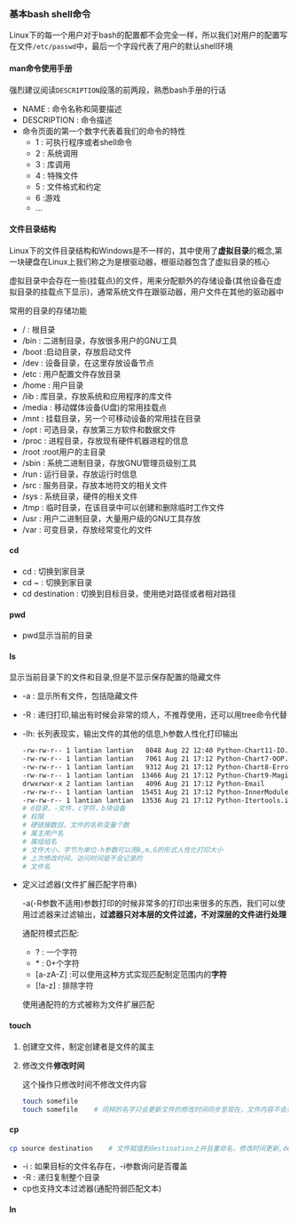 ### 基本bash shell命令

Linux下的每一个用户对于bash的配置都不会完全一样，所以我们对用户的配置写在文件`/etc/passwd`中，最后一个字段代表了用户的默认shell环境

#### man命令使用手册

强烈建议阅读`DESCRIPTION`段落的前两段，熟悉bash手册的行话

* NAME : 命令名称和简要描述
* DESCRIPTION : 命令描述
* 命令页面的第一个数字代表着我们的命令的特性
  * 1 : 可执行程序或者shell命令
  * 2 : 系统调用
  * 3 : 库调用
  * 4 : 特殊文件
  * 5 : 文件格式和约定
  * 6 :游戏
  * ...

#### 文件目录结构

Linux下的文件目录结构和Windows是不一样的，其中使用了**虚拟目录**的概念,第一块硬盘在Linux上我们称之为是根驱动器，根驱动器包含了虚拟目录的核心

虚拟目录中会存在一些(挂载点)的文件，用来分配额外的存储设备(其他设备在虚拟目录的挂载点下显示)，通常系统文件在跟驱动器，用户文件在其他的驱动器中

常用的目录的存储功能

* / : 根目录
* /bin : 二进制目录，存放很多用户的GNU工具
* /boot :启动目录，存放启动文件 
* /dev : 设备目录，在这里存放设备节点
* /etc : 用户配置文件存放目录
* /home : 用户目录
* /lib : 库目录，存放系统和应用程序的库文件
* /media : 移动媒体设备(U盘)的常用挂载点
* /mnt : 挂载目录，另一个可移动设备的常用挂在目录
* /opt : 可选目录，存放第三方软件和数据文件
* /proc : 进程目录，存放现有硬件机器进程的信息
* /root :root用户的主目录 
* /sbin : 系统二进制目录，存放GNU管理员级别工具
* /run : 运行目录，存放运行时信息
* /src : 服务目录，存放本地符文的相关文件
* /sys : 系统目录，硬件的相关文件
* /tmp : 临时目录，在该目录中可以创建和删除临时工作文件
* /usr : 用户二进制目录，大量用户级的GNU工具存放
* /var : 可变目录，存放经常变化的文件

#### cd

* cd   :  切换到家目录
* cd ~ : 切换到家目录
* cd destination : 切换到目标目录，使用绝对路径或者相对路径

#### pwd

* pwd显示当前的目录

#### ls

显示当前目录下的文件和目录,但是不显示保存配置的隐藏文件

* -a : 显示所有文件，包括隐藏文件

* -R : 递归打印,输出有时候会非常的烦人，不推荐使用，还可以用tree命令代替

* -lh: 长列表现实，输出文件的其他的信息,h参数人性化打印输出

  ```bash
  -rw-rw-r-- 1 lantian lantian   8048 Aug 22 12:40 Python-Chart11-IO.ipynb
  -rw-rw-r-- 1 lantian lantian   7061 Aug 21 17:12 Python-Chart7-OOP.ipynb
  -rw-rw-r-- 1 lantian lantian   9312 Aug 21 17:12 Python-Chart8-Error.ipynb
  -rw-rw-r-- 1 lantian lantian  13466 Aug 21 17:12 Python-Chart9-MagicMethod.ipynb
  drwxrwxr-x 2 lantian lantian   4096 Aug 21 17:12 Python-Email
  -rw-rw-r-- 1 lantian lantian  15451 Aug 21 17:12 Python-InnerModule1.ipynb
  -rw-rw-r-- 1 lantian lantian  13536 Aug 21 17:12 Python-Itertools.ipynb
  # d目录，-文件，c字符，b块设备
  # 权限
  # 硬链接数目，文件的名称变量个数
  # 属主用户名
  # 属组组名
  # 文件大小，字节为单位-h参数可以用k,m,G的形式人性化打印大小
  # 上次修改时间，访问时间是不会记录的
  # 文件名
  ```

* 定义过滤器(文件扩展匹配字符串)

  -a(-R参数不适用)参数打印的时候非常多的打印出来很多的东西，我们可以使用过滤器来过滤输出，**过滤器只对本层的文件过滤，不对深层的文件进行处理**

  通配符模式匹配:

  * ? : 一个字符
  * \* : 0+个字符
  * \[a-zA-Z\] :可以使用这种方式实现匹配制定范围内的**字符**
  * [!a-z] : 排除字符

  使用通配符的方式被称为文件扩展匹配

#### touch

1. 创建空文件，制定创建者是文件的属主

2. 修改文件**修改时间**

   这个操作只修改时间不修改文件内容

   ```bash
   touch somefile
   touch somefile    # 同样的名字只会更新文件的修改时间同步至现在，文件内容不会丢失
   ```

#### cp

```bash
cp source destination    # 文件赋值到destination上并且重命名，修改时间更新,destination也可以是现有的文件目录(打全最后的/号，声明是一个路径不是文件)，代表复制到现有目录下
```

* -i : 如果目标的文件名存在，-i参数询问是否覆盖
* -R : 递归复制整个目录
* cp也支持文本过滤器(通配符弱匹配文本)

#### ln

